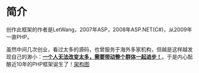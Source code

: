 # 简介
创作此框架的作者是LetWang，2007年ASP，2008年ASP.NET(C#)，从2009年一直PHP。

虽然中间几次创业，看过太多的源码，也曾服务于海外多家机构，但越是这样越发现自己的渺小：[**一个人无法改变太多，需要带动整个群体一起进步！**](https://my.oschina.net/cart/blog/2986804)。于是内心酝酿近10年的PHP框架诞生了！[架构图](https://oscimg.oschina.net/oscnet/c0d1c26be8cba1b570953178a8161bb9b99.jpg)
